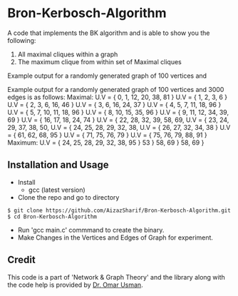 # Bron-Kerbosch-Algorithm

A code that implements the BK algorithm and is able to show you the following:
1. All maximal cliques within a graph
2. The maximum clique from within set of Maximal cliques

Example output for a randomly generated graph of 100 vertices and

Example output for a randomly generated graph of 100 vertices and 3000 edges is as follows:
Maximal:
U.V = { 0, 1, 12, 20, 38, 81 }
U.V = { 1, 2, 3, 6 }
U.V = { 2, 3, 6, 16, 46 }
U.V = { 3, 6, 16, 24, 37 }
U.V = { 4, 5, 7, 11, 18, 96 }
U.V = { 5, 7, 10, 11, 18, 96 }
U.V = { 8, 10, 15, 35, 96 }
U.V = { 9, 11, 12, 34, 39, 69 }
U.V = { 16, 17, 18, 24, 74 }
U.V = { 22, 28, 32, 39, 58, 69,
U.V = { 23, 24, 29, 37, 38, 50,
U.V = { 24, 25, 28, 29, 32, 38,
U.V = { 26, 27, 32, 34, 38 }
U.V = { 61, 62, 68, 95 }
U.V = { 71, 75, 76, 79 }
U.V = { 75, 76, 79, 88, 91 }
Maximum:
U.V = { 24, 25, 28, 29, 32, 38,
95 }
53 }
58, 69 }
58, 69 }

## Installation and Usage

* Install 
  * gcc (latest version)
* Clone the repo and go to directory


```
$ git clone https://github.com/AizazSharif/Bron-Kerbosch-Algorithm.git
$ cd Bron-Kerbosch-Algorithm

```
* Run 'gcc main.c' commmand to create the binary.
* Make Changes in the Vertices and Edges of Graph for experiment. 


## Credit 

This code is a part of 'Network & Graph Theory' and the library along with the code help is provided by [Dr. Omar Usman](https://pwr.nu.edu.pk/profile/omar.khan/).

